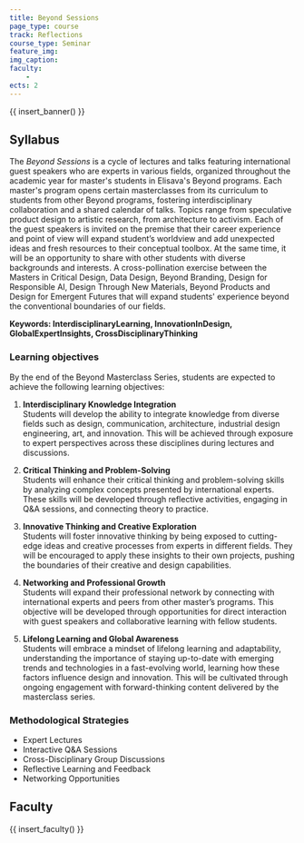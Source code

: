 ```yaml
---
title: Beyond Sessions
page_type: course
track: Reflections
course_type: Seminar
feature_img:
img_caption:
faculty:
    - 
ects: 2
---
```


{{ insert_banner() }}

## Syllabus

The *Beyond Sessions* is a cycle of lectures and talks featuring international guest speakers who are experts in various fields, organized throughout the academic year for master's students in Elisava's Beyond programs. Each master's program opens certain masterclasses from its curriculum to students from other Beyond programs, fostering interdisciplinary collaboration and a shared calendar of talks. Topics range from speculative product design to artistic research, from architecture to activism.
Each of the guest speakers is invited on the premise that their career experience and point of view will expand student’s worldview and add unexpected ideas and fresh resources to their conceptual toolbox. At the same time, it will be an opportunity to share with other students with diverse backgrounds and interests. A cross-pollination exercise between the Masters in Critical Design, Data Design, Beyond Branding, Design for Responsible AI, Design Through New Materials, Beyond Products and Design for Emergent Futures that will expand students' experience beyond the conventional boundaries of our fields. 

**Keywords: InterdisciplinaryLearning, InnovationInDesign, GlobalExpertInsights, CrossDisciplinaryThinking**

### Learning objectives

By the end of the Beyond Masterclass Series, students are expected to achieve the following learning objectives:

1. **Interdisciplinary Knowledge Integration**  
   Students will develop the ability to integrate knowledge from diverse fields such as design, communication, architecture, industrial design engineering, art, and innovation. This will be achieved through exposure to expert perspectives across these disciplines during lectures and discussions.

2. **Critical Thinking and Problem-Solving**  
   Students will enhance their critical thinking and problem-solving skills by analyzing complex concepts presented by international experts. These skills will be developed through reflective activities, engaging in Q&A sessions, and connecting theory to practice.

3. **Innovative Thinking and Creative Exploration**  
   Students will foster innovative thinking by being exposed to cutting-edge ideas and creative processes from experts in different fields. They will be encouraged to apply these insights to their own projects, pushing the boundaries of their creative and design capabilities.

4. **Networking and Professional Growth**  
   Students will expand their professional network by connecting with international experts and peers from other master’s programs. This objective will be developed through opportunities for direct interaction with guest speakers and collaborative learning with fellow students.

5. **Lifelong Learning and Global Awareness**  
   Students will embrace a mindset of lifelong learning and adaptability, understanding the importance of staying up-to-date with emerging trends and technologies in a fast-evolving world, learning how these factors influence design and innovation. This will be cultivated through ongoing engagement with forward-thinking content delivered by the masterclass series.

### Methodological Strategies

- Expert Lectures
- Interactive Q&A Sessions
- Cross-Disciplinary Group Discussions
- Reflective Learning and Feedback
- Networking Opportunities 


## Faculty

{{ insert_faculty() }}
